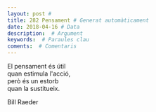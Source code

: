 ```yaml
---
layout: post #
title: 282 Pensament # Generat automàticament
date: 2018-04-16 # Data
description:  # Argument
keywords:  # Paraules clau
coments:  # Comentaris
---
```


El pensament és útil <br />
quan estimula l'acció, <br />
però és un estorb <br />
quan la sustitueix. <br />

<smart>Bill Raeder</smart>
